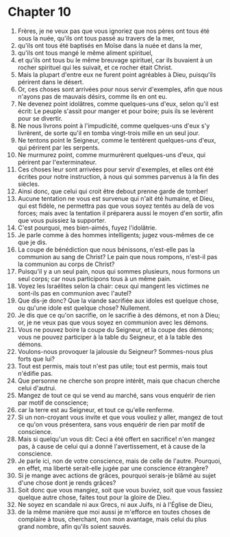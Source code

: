 # Chapter 10

1. Frères, je ne veux pas que vous ignoriez que nos pères ont tous été sous la nuée, qu'ils ont tous passé au travers de la mer,
2. qu'ils ont tous été baptisés en Moïse dans la nuée et dans la mer,
3. qu'ils ont tous mangé le même aliment spirituel,
4. et qu'ils ont tous bu le même breuvage spirituel, car ils buvaient à un rocher spirituel qui les suivait, et ce rocher était Christ.
5. Mais la plupart d'entre eux ne furent point agréables à Dieu, puisqu'ils périrent dans le désert.
6. Or, ces choses sont arrivées pour nous servir d'exemples, afin que nous n'ayons pas de mauvais désirs, comme ils en ont eu.
7. Ne devenez point idolâtres, comme quelques-uns d'eux, selon qu'il est écrit: Le peuple s'assit pour manger et pour boire; puis ils se levèrent pour se divertir.
8. Ne nous livrons point à l'impudicité, comme quelques-uns d'eux s'y livrèrent, de sorte qu'il en tomba vingt-trois mille en un seul jour.
9. Ne tentons point le Seigneur, comme le tentèrent quelques-uns d'eux, qui périrent par les serpents.
10. Ne murmurez point, comme murmurèrent quelques-uns d'eux, qui périrent par l'exterminateur.
11. Ces choses leur sont arrivées pour servir d'exemples, et elles ont été écrites pour notre instruction, à nous qui sommes parvenus à la fin des siècles.
12. Ainsi donc, que celui qui croit être debout prenne garde de tomber!
13. Aucune tentation ne vous est survenue qui n'ait été humaine, et Dieu, qui est fidèle, ne permettra pas que vous soyez tentés au delà de vos forces; mais avec la tentation il préparera aussi le moyen d'en sortir, afin que vous puissiez la supporter.
14. C'est pourquoi, mes bien-aimés, fuyez l'idolâtrie.
15. Je parle comme à des hommes intelligents; jugez vous-mêmes de ce que je dis.
16. La coupe de bénédiction que nous bénissons, n'est-elle pas la communion au sang de Christ? Le pain que nous rompons, n'est-il pas la communion au corps de Christ?
17. Puisqu'il y a un seul pain, nous qui sommes plusieurs, nous formons un seul corps; car nous participons tous à un même pain.
18. Voyez les Israélites selon la chair: ceux qui mangent les victimes ne sont-ils pas en communion avec l'autel?
19. Que dis-je donc? Que la viande sacrifiée aux idoles est quelque chose, ou qu'une idole est quelque chose? Nullement.
20. Je dis que ce qu'on sacrifie, on le sacrifie à des démons, et non à Dieu; or, je ne veux pas que vous soyez en communion avec les démons.
21. Vous ne pouvez boire la coupe du Seigneur, et la coupe des démons; vous ne pouvez participer à la table du Seigneur, et à la table des démons.
22. Voulons-nous provoquer la jalousie du Seigneur? Sommes-nous plus forts que lui?
23. Tout est permis, mais tout n'est pas utile; tout est permis, mais tout n'édifie pas.
24. Que personne ne cherche son propre intérêt, mais que chacun cherche celui d'autrui.
25. Mangez de tout ce qui se vend au marché, sans vous enquérir de rien par motif de conscience;
26. car la terre est au Seigneur, et tout ce qu'elle renferme.
27. Si un non-croyant vous invite et que vous vouliez y aller, mangez de tout ce qu'on vous présentera, sans vous enquérir de rien par motif de conscience.
28. Mais si quelqu'un vous dit: Ceci a été offert en sacrifice! n'en mangez pas, à cause de celui qui a donné l'avertissement, et à cause de la conscience.
29. Je parle ici, non de votre conscience, mais de celle de l'autre. Pourquoi, en effet, ma liberté serait-elle jugée par une conscience étrangère?
30. Si je mange avec actions de grâces, pourquoi serais-je blâmé au sujet d'une chose dont je rends grâces?
31. Soit donc que vous mangiez, soit que vous buviez, soit que vous fassiez quelque autre chose, faites tout pour la gloire de Dieu.
32. Ne soyez en scandale ni aux Grecs, ni aux Juifs, ni à l'Église de Dieu,
33. de la même manière que moi aussi je m'efforce en toutes choses de complaire à tous, cherchant, non mon avantage, mais celui du plus grand nombre, afin qu'ils soient sauvés.

